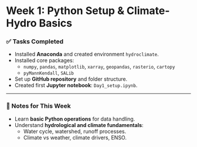 # Week 1: Python Setup & Climate-Hydro Basics

### ✅ Tasks Completed
- Installed **Anaconda** and created environment `hydroclimate`.
- Installed core packages:
  - `numpy`, `pandas`, `matplotlib`, `xarray`, `geopandas`, `rasterio`, `cartopy`
  - `pyMannKendall`, `SALib`
- Set up **GitHub repository** and folder structure.
- Created first **Jupyter notebook**: `Day1_setup.ipynb`.

---

### 📘 Notes for This Week
- Learn **basic Python operations** for data handling.
- Understand **hydrological and climate fundamentals**:
  - Water cycle, watershed, runoff processes.
  - Climate vs weather, climate drivers, ENSO.
